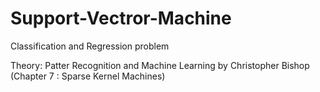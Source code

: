 # Support-Vectror-Machine
Classification and Regression problem

Theory: Patter Recognition and Machine Learning by Christopher Bishop (Chapter 7 : Sparse Kernel Machines)
